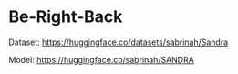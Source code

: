# Be-Right-Back

Dataset: https://huggingface.co/datasets/sabrinah/Sandra

Model: https://huggingface.co/sabrinah/SANDRA
